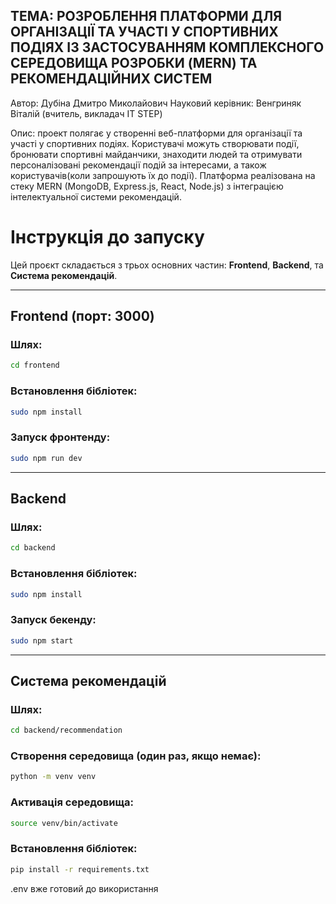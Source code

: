 ТЕМА: РОЗРОБЛЕННЯ ПЛАТФОРМИ ДЛЯ ОРГАНІЗАЦІЇ ТА УЧАСТІ У СПОРТИВНИХ ПОДІЯХ ІЗ ЗАСТОСУВАННЯМ КОМПЛЕКСНОГО СЕРЕДОВИЩА РОЗРОБКИ (MERN) ТА РЕКОМЕНДАЦІЙНИХ СИСТЕМ
---

Автор: Дубіна Дмитро Миколайович
Науковий керівник: Венгриняк Віталій (вчитель, викладач IT STEP)

Опис: проект полягає у створенні веб-платформи для організації та участі у спортивних подіях. Користувачі можуть створювати події, бронювати спортивні майданчики, знаходити людей та отримувати персоналізовані рекомендації подій за інтересами, а також користувачів(коли запрошують їх до події). Платформа реалізована на стеку MERN (MongoDB, Express.js, React, Node.js) з інтеграцією інтелектуальної системи рекомендацій.



# Інструкція до запуску

Цей проєкт складається з трьох основних частин: **Frontend**, **Backend**, та **Система рекомендацій**.

---

## Frontend (порт: 3000)

### Шлях:
```bash
cd frontend
```

### Встановлення бібліотек:
```bash
sudo npm install
```

### Запуск фронтенду:
```bash
sudo npm run dev
```

---

## Backend

### Шлях:
```bash
cd backend
```

### Встановлення бібліотек:
```bash
sudo npm install
```

### Запуск бекенду:
```bash
sudo npm start
```

---

## Система рекомендацій

### Шлях:
```bash
cd backend/recommendation
```

### Створення середовища (один раз, якщо немає):
```bash
python -m venv venv
```

### Активація середовища:
```bash
source venv/bin/activate
```

### Встановлення бібліотек:
```bash
pip install -r requirements.txt
```

.env вже готовий до використання





